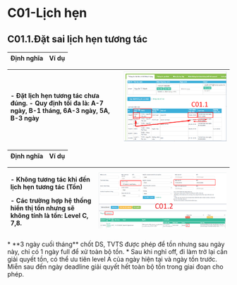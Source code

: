 # C01-Lịch hẹn

## C01.1.Đặt sai lịch hẹn tương tác

| Định nghĩa | Ví dụ |
| :--- | :--- |


| - Đặt lịch hẹn tương tác chưa đúng. - Quy định tối đa là: A-7 ngày, B-1 tháng, 6A-3 ngày, 5A, B-3 ngày | ![](../../.gitbook/assets/3-8.png) |
| :--- | :--- |


| Định nghĩa | Ví dụ |
| :--- | :--- |


<table>
  <thead>
    <tr>
      <th style="text-align:left">
        <p>- Kh&#xF4;ng t&#x1B0;&#x1A1;ng t&#xE1;c khi &#x111;&#x1EBF;n l&#x1ECB;ch
          h&#x1EB9;n t&#x1B0;&#x1A1;ng t&#xE1;c (<b>T&#x1ED3;n</b>)</p>
        <p>- C&#xE1;c tr&#x1B0;&#x1EDD;ng h&#x1EE3;p h&#x1EC7; th&#x1ED1;ng hi&#x1EC3;n
          th&#x1ECB; t&#x1ED3;n nh&#x1B0;ng s&#x1EBD; kh&#xF4;ng t&#xED;nh l&#xE0;
          t&#x1ED3;n: Level C, 7,8.</p>
      </th>
      <th style="text-align:left">
        <img src="../../.gitbook/assets/1.loi-lam-1.png" alt/>
      </th>
    </tr>
  </thead>
  <tbody></tbody>
</table>* **3 ngày cuối tháng** chốt DS, TVTS được phép để tồn nhưng sau ngày này, chỉ có 1 ngày full để xử toàn bộ tồn. 
* Sau khi nghỉ off, đi làm trở lại cần giải quyết tồn, có thể ưu tiên level A của ngày hiện tại và ngày tồn trước. Miễn sau đến ngày deadline giải quyết hết toàn bộ tồn trong giai đoạn cho phép.

